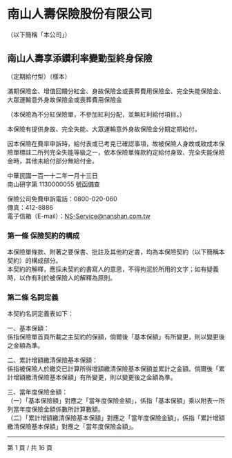 # 南山人壽保險股份有限公司

（以下簡稱「本公司」）

## 南山人壽享添鑽利率變動型終身保險

（定期給付型）（樣本）

滿期保險金、增值回饋分紅金、身故保險金或喪葬費用保險金、完全失能保險金、大眾運輸意外身故保險金或喪葬費用保險金

（本保險為不分紅保險單，不參加紅利分配，並無紅利給付項目。）

本保險有提供身故、完全失能、大眾運輸意外身故保險金分期定期給付。

因本保險在費率申訴時，給付表或已考克已確認事項，故被保險人身故或致成本保險單標註二所列完全失能等級之一，依本保險單條款約定給付身故、完全失能保險金時，其他未給付部分無給付金。

中華民國一百一十二年一月十三日  
南山研字第 1130000055 號函備查

保險公司免費申訴電話：0800-020-060  
傳真：412-8886  
電子信箱（E-mail）：NS-Service@nanshan.com.tw

### 第一條 保險契約的構成

本保險單條款、附著之要保書、批註及其他約定書，均為本保險契約（以下簡稱本契約）的構成部分。  
本契約的解釋，應採未契約的書寫人的意思，不得拘泥於所用的文字；如有疑義時，以作有利於被保險人的解釋為原則。

### 第二條 名詞定義

本契約名詞定義表如下：

一、基本保額：  
係指保險單首頁所載之主契約的保額，倘爾後「基本保額」有所變更，則以變更後之金額為準。

二、累計增額繳清保險基本保額：  
係指被保險人於繳交已計算所得增額繳清保險基本保額並累計之金額。倘爾後「累計增額繳清保險基本保額」有所變更，則以變更後之金額為準。

三、當年度保險金額：  
（一）「基本保險額」對應之「當年度保險金額」，係指「基本保額」乘以附表一所列當年度保險金額係數所計算數額。  
（二）「累計增額繳清保險基本保額」對應之「當年度保險金額」，係指「累計增額繳清保險基本保額」對應之「當年度保險金額」。

----

第 1 頁 / 共 16 頁